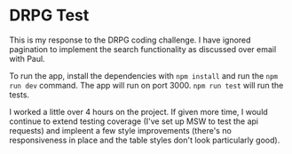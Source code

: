 # DRPG Test

This is my response to the DRPG coding challenge. I have ignored pagination to implement the search functionality as discussed over email with Paul. 

To run the app, install the dependencies with `npm install` and run the `npm run dev` command. The app will run on port 3000. `npm run test` will run the tests.

I worked a little over 4 hours on the project. If given more time, I would continue to extend testing coverage (I've set up MSW to test the api requests) and impleent a few style improvements (there's no responsiveness in place and the table styles don't look particularly good).
